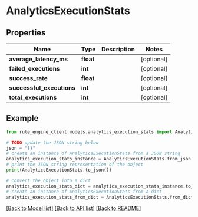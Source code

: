 # AnalyticsExecutionStats


## Properties

Name | Type | Description | Notes
------------ | ------------- | ------------- | -------------
**average_latency_ms** | **float** |  | [optional] 
**failed_executions** | **int** |  | [optional] 
**success_rate** | **float** |  | [optional] 
**successful_executions** | **int** |  | [optional] 
**total_executions** | **int** |  | [optional] 

## Example

```python
from rule_engine_client.models.analytics_execution_stats import AnalyticsExecutionStats

# TODO update the JSON string below
json = "{}"
# create an instance of AnalyticsExecutionStats from a JSON string
analytics_execution_stats_instance = AnalyticsExecutionStats.from_json(json)
# print the JSON string representation of the object
print(AnalyticsExecutionStats.to_json())

# convert the object into a dict
analytics_execution_stats_dict = analytics_execution_stats_instance.to_dict()
# create an instance of AnalyticsExecutionStats from a dict
analytics_execution_stats_from_dict = AnalyticsExecutionStats.from_dict(analytics_execution_stats_dict)
```
[[Back to Model list]](../README.md#documentation-for-models) [[Back to API list]](../README.md#documentation-for-api-endpoints) [[Back to README]](../README.md)


